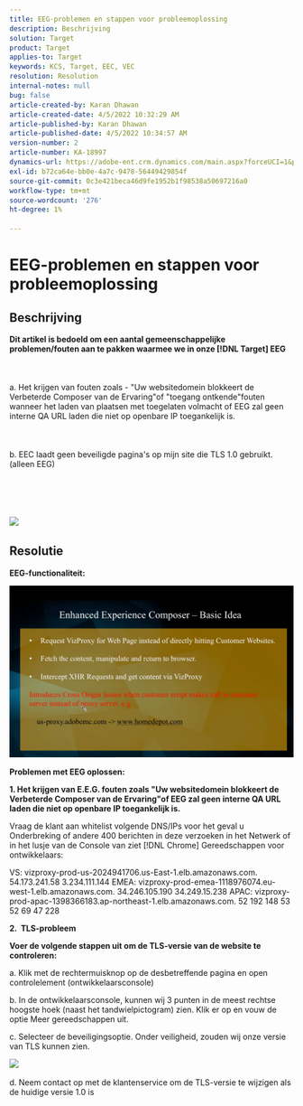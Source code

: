```yaml
---
title: EEG-problemen en stappen voor probleemoplossing
description: Beschrijving
solution: Target
product: Target
applies-to: Target
keywords: KCS, Target, EEC, VEC
resolution: Resolution
internal-notes: null
bug: false
article-created-by: Karan Dhawan
article-created-date: 4/5/2022 10:32:29 AM
article-published-by: Karan Dhawan
article-published-date: 4/5/2022 10:34:57 AM
version-number: 2
article-number: KA-18997
dynamics-url: https://adobe-ent.crm.dynamics.com/main.aspx?forceUCI=1&pagetype=entityrecord&etn=knowledgearticle&id=11a03cad-cbb4-ec11-983f-000d3a5d0d73
exl-id: b72ca64e-bb0e-4a7c-9478-56449429854f
source-git-commit: 0c3e421beca46d9fe1952b1f98538a50697216a0
workflow-type: tm+mt
source-wordcount: '276'
ht-degree: 1%

---
```


# EEG-problemen en stappen voor probleemoplossing

## Beschrijving

<b>Dit artikel is bedoeld om een aantal gemeenschappelijke problemen/fouten aan te pakken waarmee we in onze [!DNL Target] EEG</b><br><br> <br><br>a. Het krijgen van fouten zoals - &quot;Uw websitedomein blokkeert de Verbeterde Composer van de Ervaring&quot;of &quot;toegang ontkende&quot;fouten wanneer het laden van plaatsen met toegelaten volmacht of EEG zal geen interne QA URL laden die niet op openbare IP toegankelijk is.<br><br> <br><br>b. EEC laadt geen beveiligde pagina&#39;s op mijn site die TLS 1.0 gebruikt. (alleen EEG) <br><br> <br><br> <br><br>![](https://adobe-ent.crm.dynamics.com/api/data/v9.0/msdyn_knowledgearticleimages%289163ac73-37ab-ec11-983f-000d3a349523%29/msdyn_blobfile/$value)

## Resolutie


<b>EEG-functionaliteit:</b>

![](assets/6ea1c39f-52ab-ec11-983f-000d3a3496ef.png)



<b>Problemen met EEG oplossen:</b>

<b>1. Het krijgen van E.E.G. fouten zoals &quot;Uw websitedomein blokkeert de Verbeterde Composer van de Ervaring&quot;of EEG zal geen interne QA URL laden die niet op openbare IP toegankelijk is.</b>

Vraag de klant aan whitelist volgende DNS/IPs voor het geval u Onderbreking of andere 400 berichten in deze verzoeken in het Netwerk of in het lusje van de Console van ziet [!DNL Chrome] Gereedschappen voor ontwikkelaars:

VS: vizproxy-prod-us-2024941706.us-East-1.elb.amazonaws.com.
54.173.241.58 3.234.111.144 EMEA: vizproxy-prod-emea-1118976074.eu-west-1.elb.amazonaws.com.
34.246.105.190 34.249.15.238 APAC: vizproxy-prod-apac-1398366183.ap-northeast-1.elb.amazonaws.com.
52 192 148 53 52 69 47 228



<b>2.  TLS-probleem</b>

<b>Voer de volgende stappen uit om de TLS-versie van de website te controleren:</b>

a. Klik met de rechtermuisknop op de desbetreffende pagina en open controlelement (ontwikkelaarsconsole)

b. In de ontwikkelaarsconsole, kunnen wij 3 punten in de meest rechtse hoogste hoek (naast het tandwielpictogram) zien. Klik er op en vouw de optie Meer gereedschappen uit.

c. Selecteer de beveiligingsoptie. Onder veiligheid, zouden wij onze versie van TLS kunnen zien.

![](https://experienceleague.adobe.com/docs/target/assets/firefox_more_info_3.png?lang=en)

d. Neem contact op met de klantenservice om de TLS-versie te wijzigen als de huidige versie 1.0 is
